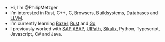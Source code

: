 - Hi, I’m @PhilipMetzger
- I’m interested in Rust, C++, C, Browsers, Buildsystems, Databases and [LLVM]. 
- I’m currently learning [Bazel], [Rust] and [Go]
- I previously worked with [SAP],[ABAP], [UIPath], [Sikulix], Python, Typescript, Javascript, C# and Java. 


<!---
PhilipMetzger/PhilipMetzger is a ✨ special ✨ repository because its `README.md` (this file) appears on your GitHub profile.
You can click the Preview link to take a look at your changes.
--->
[LLVM]: https://www.llvm.org
[Bazel]: https://www.bazel.build
[Rust]: https://www.rust-lang.org
[Go]: https://go.dev
[SAP]: https://www.sap.com/index.html
[ABAP]: https://en.wikipedia.org/wiki/ABAP
[UIPath]: https://www.uipath.com
[Sikulix]: http://sikulix.com
